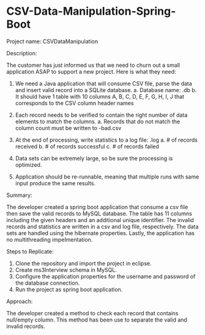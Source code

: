 # CSV-Data-Manipulation-Spring-Boot

Project name: CSVDataManipulation

Description:

The customer has just informed us that we need to churn out a small application ASAP to support a new project. Here is what they need:

1. We need a Java application that will consume CSV file, parse the data and insert valid record into a SQLite database.
a. Database name: <input-filename>.db
b. It should have 1 table with 10 columns A, B, C, D, E, F, G, H, I, J that corresponds to the CSV column header names

2. Each record needs to be verified to contain the right number of data elements to match the columns.
a. Records that do not match the column count must be written to <input-filename>-bad.csv

3. At the end of processing, write statistics to a log file: <input-filename>.log
a. # of records received
b. # of records successful
c. # of records failed

4. Data sets can be extremely large, so be sure the processing is optimized.

5. Application should be re-runnable, meaning that multiple runs with same input produce the same results.

Summary:

The developer created a spring boot application that consume a csv file then save the valid records to MySQL database. The table has 11 columns including the given headers and an additional unique identifier. The invalid records and statistics are written in a csv and log file, respectively. The data sets are handled using the hibernate properties. Lastly, the application has no multithreading impelmentation.

Steps to Replicate:

1. Clone the repository and import the project in eclipse.
2. Create ms3Interview schema in MySQL.
3. Configure the application properties for the username and password of the database connection.
4. Run the project as spring boot application.

Approach:

The developer created a method to check each record that contains null/empty column. This method has been use to separate the valid and invalid records.



